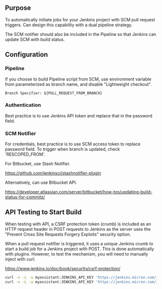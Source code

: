 ## Purpose

To automatically initiate jobs for your Jenkins project with SCM pull request triggers. Can design this capability with a dual pipeline strategy.

The SCM notifier should also be included in the Pipeline so that Jenkins can update SCM with build status.

## Configuration

### Pipeline

If you choose to build Pipeline script from SCM, use environment variable from parameterized as branch name, and disable "Lightweight checkout".

```
Branch Specifier: ${PULL_REQUEST_FROM_BRANCH}
```

### Authentication

Best practice is to use Jenkins API token and replace that in the password field.

### SCM Notifier

For credentials, best practice is to use SCM access token to replace password field. To trigger when branch is updated, check 'RESCOPED_FROM'.

For Bitbucket, use Stash Notifier.

https://github.com/jenkinsci/stashnotifier-plugin

Alternatively, can use Bitbucket API.

https://developer.atlassian.com/server/bitbucket/how-tos/updating-build-status-for-commits/

## API Testing to Start Build

When testing with API, a CSRF protection token (crumb) is included as an HTTP request header in POST requests to Jenkins as the server uses the "Prevent Cross Site Requests Forgery Exploits" security option.

When a pull request notifier is triggered, it uses a unique Jenkins crumb to start a build job for a Jenkins project with POST. This is done automatically with plugins. However, to test the mechanism, you will need to manually inject with curl.

https://www.jenkins.io/doc/book/security/csrf-protection/

```bash
curl -v -L -u myassistant:JENKINS_API_KEY 'https://jenkins.micron.com/jenkins/crumbIssuer/api/xml?xpath=concat(//crumbRequestField,":",//crumb)'    # to get crumb
curl -v -L -u myassistant:JENKINS_API_KEY 'https://jenkins.micron.com/jenkins/job/projects/job/p151/job/p151-testing-pipeline/buildWithParameters' -H "Jenkins-Crumb:f26c09..."
```
